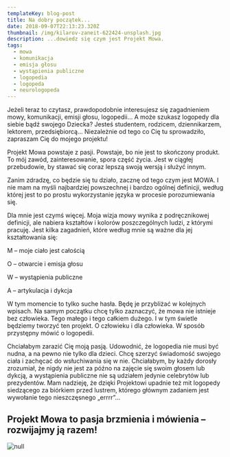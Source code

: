 ```yaml
---
templateKey: blog-post
title: Na dobry początek...
date: 2018-09-07T22:13:23.320Z
thumbnail: /img/kilarov-zaneit-622424-unsplash.jpg
description: ...dowiedz się czym jest Projekt Mowa.
tags:
  - mowa
  - komunikacja
  - emisja głosu
  - wystąpienia publiczne
  - logopedia
  - logopeda
  - neurologopeda
---
```

Jeżeli teraz to czytasz, prawdopodobnie interesujesz się zagadnieniem mowy, komunikacji, emisji głosu, logopedii… A może szukasz logopedy dla siebie bądź swojego Dziecka? Jesteś studentem, rodzicem, dziennikarzem, lektorem, przedsiębiorcą… Niezależnie od tego co Cię tu sprowadziło, zapraszam Cię do mojego projektu! 

Projekt Mowa powstaje z pasji. Powstaje, bo nie jest to skończony produkt. To mój zawód, zainteresowanie, spora część życia. Jest w ciągłej przebudowie, by stawać się coraz lepszą swoją wersją i służyć innym.

Zanim zdradzę, co będzie się tu działo, zacznę od tego czym jest MOWA. I nie mam na myśli najbardziej powszechnej i bardzo ogólnej definicji, według której jest to po prostu wykorzystanie języka w procesie porozumiewania się.

Dla mnie jest czymś więcej. Moja wizja mowy wynika z podręcznikowej definicji, ale nabiera kształtów i kolorów poszczególnych ludzi, z którymi pracuję. Jest kilka zagadnień, które według mnie są ważne dla jej kształtowania się:

M – moje ciało jest całością

O – otwarcie i emisja głosu

W – wystąpienia publiczne

A – artykulacja i dykcja

W tym momencie to tylko suche hasła. Będę je przybliżać w kolejnych wpisach. Na samym początku chcę tylko zaznaczyć, że mowa nie istnieje bez człowieka. Tego małego i tego całkiem dużego. I w tym świetle będziemy tworzyć ten projekt. O człowieku i dla człowieka. W sposób przystępny mówić o logopedii.

Chciałabym zarazić Cię moją pasją. Udowodnić, że logopedia nie musi być nudna, a na pewno nie tylko dla dzieci. Chcę szerzyć świadomość swojego ciała i zachęcać do wsłuchiwania się w nie. Chciałabym, by każdy dorosły zrozumiał, że nigdy nie jest za późno na zajęcie się swoim głosem lub dykcją, a wystąpienia publiczne nie są udziałem jedynie celebrytów lub prezydentów. Mam nadzieję, że dzięki Projektowi upadnie też mit logopedy siedzącego za biórkiem przed lustrem, którego głównym zadaniem jest wywołanie tego nieszczęsnego „errrr”…

## Projekt Mowa to pasja brzmienia i mówienia – rozwijajmy ją razem!

![null](/img/rawpixel-584292-unsplash.jpg)
